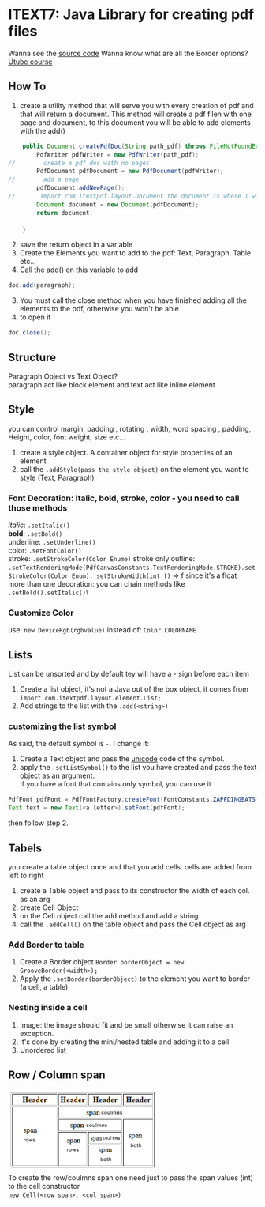 # ITEXT7: Java Library for creating pdf files
Wanna see the [source code](https://github.com/itext/itext7/tree/develop)
Wanna know what are all the Border options?  
[Utube course](https://www.youtube.com/playlist?list=PLFh8wpMiEi8-Yo59DBCasuVi1M29kQrvn)

## How To
1. create a utility method that will serve you with every creation of pdf and that will return a document. This method
will create a pdf filen with one page and document, to this document you will be able to add elements with the add()
```java        
    public Document createPdfDoc(String path_pdf) throws FileNotFoundException {
        PdfWriter pdfWriter = new PdfWriter(path_pdf);
//        create a pdf doc with no pages
        PdfDocument pdfDocument = new PdfDocument(pdfWriter);
//        add a page
        pdfDocument.addNewPage();
//       import com.itextpdf.layout.Document the document is where I will insert the text
        Document document = new Document(pdfDocument);
        return document;

    }
```
2. save the return object in a variable
3. Create the Elements you want to add to the pdf: Text, Paragraph, Table etc...
4. Call the add() on this variable to add 
```java         
doc.add(paragraph);
```
3. You must call the close method when you have finished adding all the elements to the pdf, otherwise you won't be able
4. to open it
```java         
doc.close();
```
## Structure
Paragraph Object vs Text Object? \
paragraph act like block element and text act like inline element

## Style
you can control margin, padding , rotating , width, word spacing , padding, Height, color, font weight, size etc...
1. create a style object. A container object for style properties of an element
2. call the `.addStyle(pass the style object)` on the element you want to style (Text, Paragraph)

### Font Decoration: Italic, bold, stroke, color - you need to call those methods
*italic*: `.setItalic()`\
**bold**: `.setBold()`\
underline: `.setUnderline()`\
color: `.setFontColor()`\
stroke: `.setStrokeColor(Color Enume)`
stroke only outline: `.setTextRenderingMode(PdfCanvasConstants.TextRenderingMode.STROKE).setStrokeColor(Color Enum).
setStrokeWidth(int f)` => f since it's a float\
more than one decoration: you can chain methods like `.setBold().setItalic()`\

### Customize Color
use: `new DeviceRgb(rgbvalue)` instead of: `Color.COLORNAME`

## Lists
List can be unsorted and by default tey will have a - sign before each item
1. Create a list object, it's not a Java out of the box object, it comes from
``import com.itextpdf.layout.element.List;
   ``
2. Add strings to the list with the `.add(<string>)`

### customizing the list symbol
As said, the default symbol is `-`. I change it:
1. Create a Text object and pass the [unicode](https://www.rapidtables.com/code/text/unicode-characters.html) code of the symbol.
2. apply the `.setListSymbol()` to the list you have created and pass the text object as an argument.\
If you have a font that contains only symbol, you can use it
```java
PdfFont pdfFont = PdfFontFactory.createFont(FontConstants.ZAPFDINGBATS);
Text text = new Text(<a letter>).setFont(pdfFont);
```
then follow step 2.
## Tabels
you create a table object once and that you add cells. cells are added from left to right

1. create a Table object and pass to its constructor the width of each col. as an arg
2. create Cell Object
3. on the Cell object call the add method and add a string
4. call the `.addCell()` on the table object and pass the Cell object as arg

### Add Border to table
1. Create a Border object
``Border borderObject = new GrooveBorder(<width>);``
2. Apply the `.setBorder(borderObject)` to the element you want to border (a cell, a table)

### Nesting inside a cell
1. Image: the image should fit and be small otherwise it 
can raise an exception.
2. It's done by creating the mini/nested table and adding it to a cell
3. Unordered list 

## Row / Column span
![Row / Column span](img/span.png)\
To create the row/coulmns span one need just to pass the span values (int) to the cell constructor\
``new Cell(<row span>, <col span>)``
